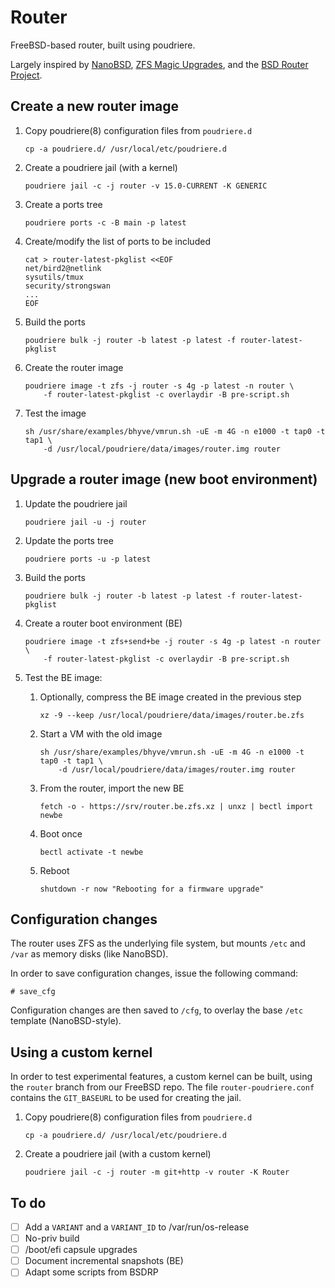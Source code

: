 # Router

FreeBSD-based router, built using poudriere.

Largely inspired by [NanoBSD], [ZFS Magic Upgrades], and the [BSD Router Project].

## Create a new router image

1. Copy poudriere(8) configuration files from `poudriere.d`

       cp -a poudriere.d/ /usr/local/etc/poudriere.d

2. Create a poudriere jail (with a kernel)

       poudriere jail -c -j router -v 15.0-CURRENT -K GENERIC

3. Create a ports tree

       poudriere ports -c -B main -p latest

4. Create/modify the list of ports to be included

       cat > router-latest-pkglist <<EOF
       net/bird2@netlink
       sysutils/tmux
       security/strongswan
       ...
       EOF

5. Build the ports

       poudriere bulk -j router -b latest -p latest -f router-latest-pkglist

6. Create the router image

       poudriere image -t zfs -j router -s 4g -p latest -n router \
           -f router-latest-pkglist -c overlaydir -B pre-script.sh

7. Test the image

       sh /usr/share/examples/bhyve/vmrun.sh -uE -m 4G -n e1000 -t tap0 -t tap1 \
           -d /usr/local/poudriere/data/images/router.img router

## Upgrade a router image (new boot environment)

1. Update the poudriere jail

       poudriere jail -u -j router

2. Update the ports tree

       poudriere ports -u -p latest

4. Build the ports

       poudriere bulk -j router -b latest -p latest -f router-latest-pkglist

5. Create a router boot environment (BE)

       poudriere image -t zfs+send+be -j router -s 4g -p latest -n router \
           -f router-latest-pkglist -c overlaydir -B pre-script.sh

6. Test the BE image:

   1. Optionally, compress the BE image created in the previous step

          xz -9 --keep /usr/local/poudriere/data/images/router.be.zfs

   2. Start a VM with the old image

          sh /usr/share/examples/bhyve/vmrun.sh -uE -m 4G -n e1000 -t tap0 -t tap1 \
              -d /usr/local/poudriere/data/images/router.img router

   3. From the router, import the new BE

          fetch -o - https://srv/router.be.zfs.xz | unxz | bectl import newbe

   4. Boot once

          bectl activate -t newbe

   5. Reboot

          shutdown -r now "Rebooting for a firmware upgrade"

## Configuration changes

The router uses ZFS as the underlying file system, but mounts `/etc` and `/var` as memory disks (like NanoBSD).

In order to save configuration changes, issue the following command:

```console
# save_cfg
```

Configuration changes are then saved to `/cfg`, to overlay the base `/etc` template (NanoBSD-style).

## Using a custom kernel

In order to test experimental features, a custom kernel can be built, using the `router` branch from our FreeBSD repo.
The file `router-poudriere.conf` contains the `GIT_BASEURL` to be used for creating the jail.

1. Copy poudriere(8) configuration files from `poudriere.d`

       cp -a poudriere.d/ /usr/local/etc/poudriere.d

2. Create a poudriere jail (with a custom kernel)

       poudriere jail -c -j router -m git+http -v router -K Router

## To do

- [ ] Add a `VARIANT` and a `VARIANT_ID` to /var/run/os-release
- [ ] No-priv build
- [ ] /boot/efi capsule upgrades
- [ ] Document incremental snapshots (BE)
- [ ] Adapt some scripts from BSDRP

[BSD Router Project]: https://bsdrp.net/
[NanoBSD]: https://papers.freebsd.org/2005/phk-nanobsd/
[ZFS Magic Upgrades]: https://papers.freebsd.org/2019/fosdem/jude-zfs_upgrades/
